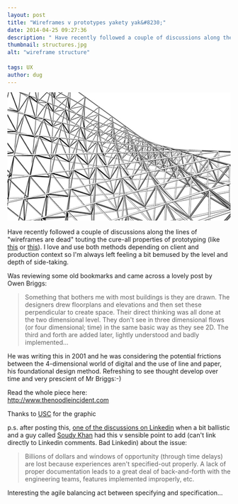```yaml
---
layout: post
title: "Wireframes v prototypes yakety yak&#8230;"
date: 2014-04-25 09:27:36
description: " Have recently followed a couple of discussions along the lines of &#8220;wireframes are dead&#8221; touting the cure-all properties of prototyping (like this or this). I love and use both methods depending on client and production context so I&#8217;m always&#8230;"
thumbnail: structures.jpg
alt: "wireframe structure"

tags: UX
author: dug
---
```


<p><img alt="wireframe structure from USC Proving Ground training" src="/assets/i/structures.jpg" width="580" height="289" /></p>

<p>Have recently followed a couple of discussions along the lines of "wireframes are dead" touting the cure-all properties of prototyping (like <a href="http://zurb.com/article/898/wireframes-are-dead-long-live-wireframes">this</a> or <a href="http://lanyrd.com/2013/uxmad/sckkbg/">this</a>). I love and use both methods depending on client and production context so I'm always left feeling a bit bemused by the level and depth of side-taking.</p>

<p>Was reviewing some old bookmarks and came across a lovely post by Owen Briggs:</p>

<blockquote><p>Something that bothers me with most buildings is they are drawn. The designers drew floorplans and elevations and then set these perpendicular to create space. Their direct thinking was all done at the two dimensional level. They don't see in three dimensional flows (or four dimensional; time) in the same basic way as they see 2D. The third and forth are added later, lightly understood and badly implemented...</p></blockquote>

<p>He was writing this in 2001 and he was considering the potential frictions between the 4-dimensional world of digital and the use of line and paper, his foundational design method. Refreshing to see thought develop over time and very prescient of Mr Briggs:-) </p>

<p>Read the whole piece here:<br />
<a href="http://www.thenoodleincident.com/stay_awake/index.html">http://www.thenoodleincident.com</a></p>

<p>Thanks to <a href="http://wiki.theprovingground.org/usc-arch517-exercise1"><span class="caps">USC</span></a> for the graphic</p>

<p>p.s. after posting this, <a href="http://www.linkedin.com/groupItem?commentID=-1&amp;item=5865624014671601668&amp;type=member&amp;gid=112915&amp;view=&amp;readyComment=true%23lastComment">one of the discussions on Linkedin</a> when a bit ballistic and a guy called <a href="http://www.linkedin.com/pub/soudy-khan/1/183/633">Soudy Khan</a> had this v sensible point to add (can't link directly to Linkedin comments. Bad Linkedin) about the issue:</p>

<blockquote><p>Billions of dollars and windows of opportunity (through time delays) are lost because experiences aren't specified-out properly. A lack of proper documentation leads to a great deal of back-and-forth with the engineering teams, features implemented improperly, etc. </p></blockquote>

<p>Interesting the agile balancing act between specifying and specification...</p>
